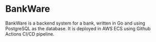 # BankWare
BankWare is a backend system for a bank, written in Go and using PostgreSQL as the database. It is deployed in AWS ECS using Github Actions CI/CD pipeline.
